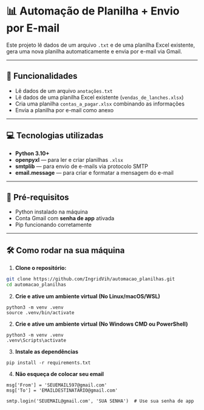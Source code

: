 # 📊 Automação de Planilha + Envio por E-mail

Este projeto lê dados de um arquivo `.txt` e de uma planilha Excel existente, gera uma nova planilha automaticamente e envia por e-mail via Gmail.

---

## 🚀 Funcionalidades

- Lê dados de um arquivo `anotações.txt`
- Lê dados de uma planilha Excel existente (`vendas_de_lanches.xlsx`)
- Cria uma planilha `contas_a_pagar.xlsx` combinando as informações
- Envia a planilha por e-mail como anexo

---

## 💻 Tecnologias utilizadas

- **Python 3.10+**
- **openpyxl** — para ler e criar planilhas `.xlsx`
- **smtplib** — para envio de e-mails via protocolo SMTP
- **email.message** — para criar e formatar a mensagem do e-mail

---

## 🧪 Pré-requisitos

- Python instalado na máquina
- Conta Gmail com **senha de app** ativada
- Pip funcionando corretamente

---

## 🛠 Como rodar na sua máquina

1. **Clone o repositório:**
```bash
git clone https://github.com/IngridVih/automacao_planilhas.git
cd automacao_planilhas
```
2. **Crie e ative um ambiente virtual (No Linux/macOS/WSL)**
```
python3 -m venv .venv
source .venv/bin/activate
```
2. **Crie e ative um ambiente virtual (No Windows CMD ou PowerShell)**
```
python3 -m venv .venv
.venv\Scripts\activate
```
3. **Instale as dependências**
```
pip install -r requirements.txt
```
4. **Não esqueça de colocar seu email**
```
msg['From'] = 'SEUEMAIL597@gmail.com'
msg['To'] = 'EMAILDESTINATARIO@gmail.com'

smtp.login('SEUEMAIL@gmail.com', 'SUA SENHA')  # Use sua senha de app
```
